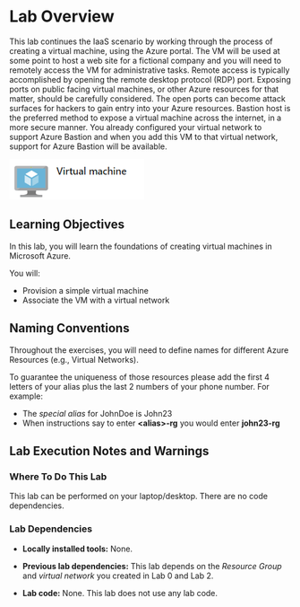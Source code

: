 # Lab Overview

This lab continues the IaaS scenario by working through the process of creating a virtual machine, using the Azure portal. The VM will be used at some point to host a web site for a fictional company and you will need to remotely access the VM for administrative tasks. Remote access is typically accomplished by opening the remote desktop protocol (RDP) port. Exposing ports on public facing virtual machines, or other Azure resources for that matter, should be carefully considered. The open ports can become attack surfaces for hackers to gain entry into your Azure resources. Bastion host is the preferred method to expose a virtual machine across the internet, in a more secure manner. You already configured your virtual network to support Azure Bastion and when you add this VM to that virtual network, support for Azure Bastion will be available. 

![Image showing the VM icon from the Azure portal.](img/vm.PNG)

## Learning Objectives

In this lab, you will learn the foundations of creating virtual machines in Microsoft Azure.

You will:

- Provision a simple virtual machine
- Associate the VM with a virtual network

## Naming Conventions

Throughout the exercises, you will need to define names for different Azure Resources (e.g., Virtual Networks).

To guarantee the uniqueness of those resources please add the first 4 letters of your alias plus the last 2 numbers of your phone number. For example:

* The *special alias* for JohnDoe is John23
* When instructions say to enter __\<alias\>-rg__ you would enter **john23-rg**  

## Lab Execution Notes and Warnings

### Where To Do This Lab

This lab can be performed on your laptop/desktop. There are no code dependencies.

### Lab Dependencies

 - __Locally installed tools:__ None. 

 - __Previous lab dependencies:__ This lab depends on the _Resource Group_ and _virtual network_ you created in Lab 0 and Lab 2.

 - __Lab code:__ None. This lab does not use any lab code.
